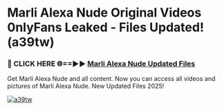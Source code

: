 # Marli Alexa Nude Original Videos 0nlyFans Leaked - Files Updated! (a39tw)

<h3>🔴 CLICK HERE 🌐==►► <a href="https://tinyurl.com/4mcuefdz" rel="nofollow">Marli Alexa Nude Updated Files</a></h3>

Get Marli Alexa Nude and all content. Now you can access all videos and pictures of Marli Alexa Nude. New Updated Files 2025!

[![a39tw](https://i.imgur.com/StAQSOY.gif)](https://tinyurl.com/4mcuefdz)
